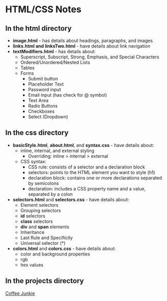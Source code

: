 # HTML/CSS Notes

## In the html directory

- **image.html** - has details about headings, paragraphs, and images
- **links.html and linksTwo.html** - have details about link navigation
- **textModifiers.html** - has details about:
  - Superscript, Subscript, Strong, Emphasis, and Special Characters
  - Ordered/Unordered/Nested Lists
  - Tables
  - Forms
    - Submit button
    - Placeholder Text
    - Password input
    - Email input (has check for @ symbol)
    - Text Area
    - Radio Buttons
    - Checkboxes
    - Select (Dropdown)

## In the css directory

- **basicStyle.html**, **about.html**, and **syntax.css** - have details about: 
  - inline, internal, and external styling
    - Overriding: inline > internal > external
  - CSS syntax:
    - CSS rule: consists of a selector and a declaration block
    - selectors: points to the HTML element you want to style (h1)
    - declaration block: contains one or more declarations separated by semicolons
    - declaration: includes a CSS property name and a value, separated by a colon
- **selectors.html** and **selectors.css** - have details about:
  - Element selectors
  - Grouping selectors
  - **id** selectors
  - **class** selectors
  - **div** and **span** elements
  - Inheritance
  - Last Rule and Specificity
  - Universal selector (*)
- **colors.html** and **colors.css** - have details about:
  - color and background properties
  - rgb
  - hex values

## In the projects directory

[Coffee Junkie](https://github.com/AK-Vitae/Java-Practice/tree/master/src/webdevelopment/htmlcss/projects/coffee)
